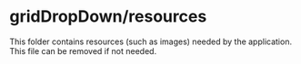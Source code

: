 # gridDropDown/resources

This folder contains resources (such as images) needed by the application. This file can
be removed if not needed.

